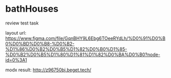 # bathHouses
review test task

layout url: https://www.figma.com/file/GqnBHY9L6Ebg6TOeeRYdLh/%D0%91%D0%B0%D0%BD%D0%B8-%D0%B2-%D1%86%D0%B2%D0%B5%D1%82%D0%B0%D1%85-%D0%B2%D0%B5%D1%80%D1%81%D1%82%D0%BA%D0%B0?node-id=0%3A1 

modx result: http://z96750bj.beget.tech/
